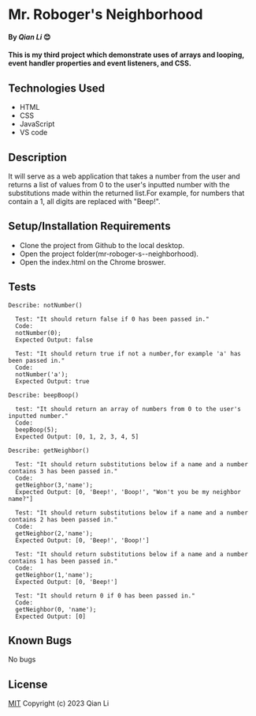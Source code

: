 # Mr. Roboger's Neighborhood

#### By _Qian Li_ 😊

#### This is my third project which demonstrate uses of arrays and looping, event handler properties and event listeners, and CSS. 

## Technologies Used

* HTML
* CSS
* JavaScript
* VS code

## Description

It will serve as a web application that takes a number from the user and returns a list of values from 0 to the user's inputted number with the substitutions made within the returned list.For example, for numbers that contain a 1, all digits are replaced with "Beep!".

## Setup/Installation Requirements

* Clone the project from Github to the local desktop.
* Open the project folder(mr-roboger-s--neighborhood).
* Open the index.html on the Chrome broswer.

## Tests
```
Describe: notNumber()

  Test: "It should return false if 0 has been passed in."
  Code:
  notNumber(0);
  Expected Output: false

  Test: "It should return true if not a number,for example 'a' has been passed in."
  Code:
  notNumber('a');
  Expected Output: true

Describe: beepBoop()

  test: "It should return an array of numbers from 0 to the user's inputted number."
  Code:
  beepBoop(5);
  Expected Output: [0, 1, 2, 3, 4, 5]

Describe: getNeighbor()

  Test: "It should return substitutions below if a name and a number contains 3 has been passed in."
  Code:
  getNeighbor(3,'name');
  Expected Output: [0, 'Beep!', 'Boop!', "Won't you be my neighbor name?"]

  Test: "It should return substitutions below if a name and a number contains 2 has been passed in."
  Code:
  getNeighbor(2,'name');
  Expected Output: [0, 'Beep!', 'Boop!']

  Test: "It should return substitutions below if a name and a number contains 1 has been passed in."
  Code:
  getNeighbor(1,'name');
  Expected Output: [0, 'Beep!']

  Test: "It should return 0 if 0 has been passed in."
  Code:
  getNeighbor(0, 'name');
  Expected Output: [0]

```

## Known Bugs

No bugs 

## License
[MIT](license.txt)
Copyright (c) 2023 Qian Li